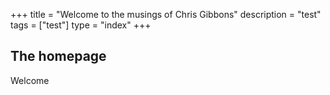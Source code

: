 +++
title = "Welcome to the musings of Chris Gibbons"
description = "test"
tags = ["test"]
type = "index"
+++

## The homepage

Welcome
